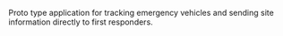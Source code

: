 Proto type application for tracking emergency vehicles and sending site information directly to first responders.